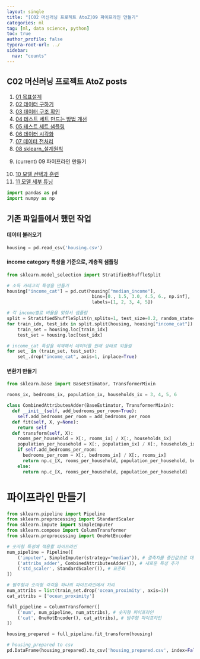 ```yaml
---
layout: single
title: "[C02 머신러닝 프로젝트 AtoZ]09 파이프라인 만들기"
categories: ml
tag: [ml, data science, python]
toc: true
author_profile: false
typora-root-url: ../
sidebar:
  nav: "counts"
---
```


 
<nav class="cods"><h2>C02 머신러닝 프로젝트 AtoZ posts</h2><ol><li><a href="/ml/C02_머신러닝_프로젝트_AtoZ~01_목표설계">01 목표설계</a></li><li><a href="/ml/C02_머신러닝_프로젝트_AtoZ~02_데이터_구하기">02 데이터 구하기</a></li><li><a href="/ml/C02_머신러닝_프로젝트_AtoZ~03_데이터_구조_확인">03 데이터 구조 확인</a></li><li><a href="/ml/C02_머신러닝_프로젝트_AtoZ~04_테스트_세트_만드는_방법_개선">04 테스트 세트 만드는 방법 개선</a></li><li><a href="/ml/C02_머신러닝_프로젝트_AtoZ~05_테스트_세트_샘플링">05 테스트 세트 샘플링</a></li><li><a href="/ml/C02_머신러닝_프로젝트_AtoZ~06_데이터_시각화">06 데이터 시각화</a></li><li><a href="/ml/C02_머신러닝_프로젝트_AtoZ~07_데이터_전처리">07 데이터 전처리</a></li><li><a href="/ml/C02_머신러닝_프로젝트_AtoZ~08_sklearn_설계원칙">08 sklearn_설계원칙</a></li><li><p>(current) 09 파이프라인 만들기</p></li><li><a href="/ml/C02_머신러닝_프로젝트_AtoZ~10_모델_선택과_훈련">10 모델 선택과 훈련</a></li><li><a href="/ml/C02_머신러닝_프로젝트_AtoZ~11_모델_세부_튜닝">11 모델 세부 튜닝</a></li></ol></nav>


``` python
import pandas as pd
import numpy as np
```
## 기존 파일들에서 했던 작업
 
#### 데이터 불러오기
 

``` python
housing = pd.read_csv('housing.csv')
```
#### income category 특성을 기준으로, 계층적 샘플링
 

``` python
from sklearn.model_selection import StratifiedShuffleSplit

# 소득 카테고리 특성을 만들기
housing["income_cat"] = pd.cut(housing["median_income"],
                                bins=[0., 1.5, 3.0, 4.5, 6., np.inf],
                                labels=[1, 2, 3, 4, 5])

# 각 income별로 비율을 맞춰서 샘플링
split = StratifiedShuffleSplit(n_splits=1, test_size=0.2, random_state=42)
for train_idx, test_idx in split.split(housing, housing["income_cat"]):
    train_set = housing.loc[train_idx]
    test_set = housing.loc[test_idx]

# income_cat 특성을 삭제해서 데이터를 원래 상태로 되돌림
for set_ in (train_set, test_set):
    set_.drop("income_cat", axis=1, inplace=True)
```
#### 변환기 만들기
 

``` python
from sklearn.base import BaseEstimator, TransformerMixin

rooms_ix, bedrooms_ix, population_ix, households_ix = 3, 4, 5, 6

class CombinedAttributesAdder(BaseEstimator, TransformerMixin):
  def __init__(self, add_bedrooms_per_room=True):
    self.add_bedrooms_per_room = add_bedrooms_per_room
  def fit(self, X, y=None):
    return self
  def transform(self, X):
    rooms_per_household = X[:, rooms_ix] / X[:, households_ix]
    population_per_household = X[:, population_ix] / X[:, households_ix]
    if self.add_bedrooms_per_room:
      bedrooms_per_room = X[:, bedrooms_ix] / X[:, rooms_ix]
      return np.c_[X, rooms_per_household, population_per_household, bedrooms_per_room]
    else:
      return np.c_[X, rooms_per_household, population_per_household]
```
# 파이프라인 만들기
 

``` python
from sklearn.pipeline import Pipeline
from sklearn.preprocessing import StandardScaler
from sklearn.impute import SimpleImputer
from sklearn.compose import ColumnTransformer
from sklearn.preprocessing import OneHotEncoder

# 숫자형 특성에 적용할 파이프라인
num_pipeline = Pipeline([
    ('imputer', SimpleImputer(strategy="median")), # 결측치를 중간값으로 대체
    ('attribs_adder', CombinedAttributesAdder()), # 새로운 특성 추가
    ('std_scaler', StandardScaler()), # 표준화
])

# 범주형과 숫자형 각각을 하나의 파이프라인에서 처리
num_attribs = list(train_set.drop('ocean_proximity', axis=1))
cat_attribs = ['ocean_proximity']

full_pipeline = ColumnTransformer([
    ('num', num_pipeline, num_attribs), # 숫자형 파이프라인
    ('cat', OneHotEncoder(), cat_attribs), # 범주형 파이프라인
])

housing_prepared = full_pipeline.fit_transform(housing)

# housing_prepared to csv
pd.DataFrame(housing_prepared).to_csv('housing_prepared.csv', index=False)
```
